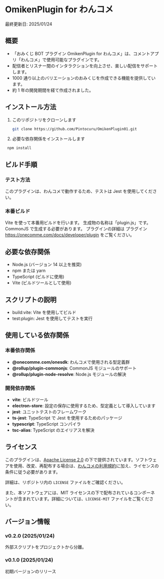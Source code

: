 # OmikenPlugin for わんコメ

最終更新日: 2025/01/24

## 概要

- 「おみくじ BOT プラグイン OmikenPlugin for わんコメ」は、コメントアプリ「わんコメ」で使用可能なプラグインです。
- 配信者とリスナー間のインタラクションを向上させ、楽しい配信をサポートします。
- 1000 通り以上のバリエーションのおみくじを作成できる機能を提供しています。
- 約 1 年の開発期間を経て作成されました。

## インストール方法

1. このリポジトリをクローンします

   ```bash
   git clone https://github.com/Pintocuru/OmikenPlugin01.git
   ```

2. 必要な依存関係をインストールします

```bash
 npm install
```

## ビルド手順

### テスト方法

このプラグインは、わんコメで動作するため、テストは Jest を使用してください。

### 本番ビルド

Vite を使って本番用ビルドを行います。
生成物の名称は「plugin.js」です。CommonJS で生成する必要があります。
プラグインの詳細は プラグイン<https://onecomme.com/docs/developer/plugin> をご覧ください。

## 必要な依存関係

- Node.js (バージョン 14 以上を推奨)
- npm または yarn
- TypeScript (ビルドに使用)
- Vite (ビルドツールとして使用)

## スクリプトの説明

- build:vite: Vite を使用してビルド
- test:plugin: Jest を使用してテストを実行

## 使用している依存関係

### 本番依存関係

- **@onecomme.com/onesdk**: わんコメで使用される型定義群
- **@rollup/plugin-commonjs**: CommonJS モジュールのサポート
- **@rollup/plugin-node-resolve**: Node.js モジュールの解決

### 開発依存関係

- **vite**: ビルドツール
- **electron-store**: 設定の保存に使用するため、型定義として導入しています
- **jest**: ユニットテストのフレームワーク
- **ts-jest**: TypeScript で Jest を使用するためのパッケージ
- **typescript**: TypeScript コンパイラ
- **tsc-alias**: TypeScript のエイリアスを解決

## ライセンス

このプラグインは、[Apache License 2.0](http://www.apache.org/licenses/LICENSE-2.0) の下で提供されています。ソフトウェアを使用、改変、再配布する場合は、[わんコメの利用規約](https://onecomme.com/terms)に加え、ライセンスの条件に従う必要があります。

詳細は、リポジトリ内の `LICENSE` ファイルをご確認ください。

また、本ソフトウェアには、MIT ライセンスの下で配布されているコンポーネントが含まれています。詳細については、`LICENSE-MIT` ファイルをご覧ください。

## バージョン情報

### v0.2.0 (2025/01/24)

外部スクリプトをプロジェクトから分離。

### v0.1.0 (2025/01/24)

初期バージョンのリリース
